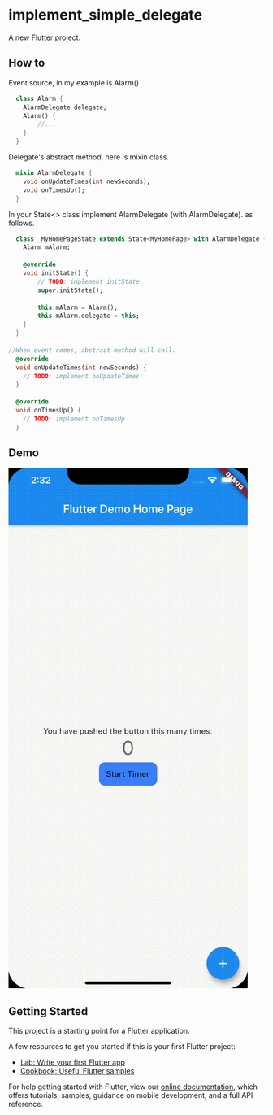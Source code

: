 # implement_simple_delegate

A new Flutter project.

## How to

Event source, in my example is Alarm()

```dart
  class Alarm {
    AlarmDelegate delegate;
    Alarm() {
        //...
    }
  }
```

Delegate's abstract method, here is mixin class.

```dart
  mixin AlarmDelegate {
    void onUpdateTimes(int newSeconds);
    void onTimesUp();
  }
```

In your State<> class implement AlarmDelegate (with AlarmDelegate). as follows.

```dart
  class _MyHomePageState extends State<MyHomePage> with AlarmDelegate {
    Alarm mAlarm;

    @override
    void initState() {
        // TODO: implement initState
        super.initState();

        this.mAlarm = Alarm();
        this.mAlarm.delegate = this;
    }
  }

//When event comes, abstract method will call.
  @override
  void onUpdateTimes(int newSeconds) {
    // TODO: implement onUpdateTimes
  }

  @override
  void onTimesUp() {
    // TODO: implement onTimesUp
  }
```

## Demo

![](https://github.com/der1598c/Flutter_Exploration/blob/master/implement_simple_delegate/demo.gif)

## Getting Started

This project is a starting point for a Flutter application.

A few resources to get you started if this is your first Flutter project:

- [Lab: Write your first Flutter app](https://flutter.dev/docs/get-started/codelab)
- [Cookbook: Useful Flutter samples](https://flutter.dev/docs/cookbook)

For help getting started with Flutter, view our
[online documentation](https://flutter.dev/docs), which offers tutorials,
samples, guidance on mobile development, and a full API reference.
